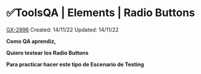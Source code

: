 # ✅ToolsQA | Elements | Radio Buttons

[GX-2996](https://upexgalaxy3.atlassian.net/browse/GX-2996) Created: 14/11/22 Updated: 14/11/22

**Como QA aprendiz,**

**Quiero testear los Radio Buttons**

**Para practicar hacer este tipo de Escenario de Testing**